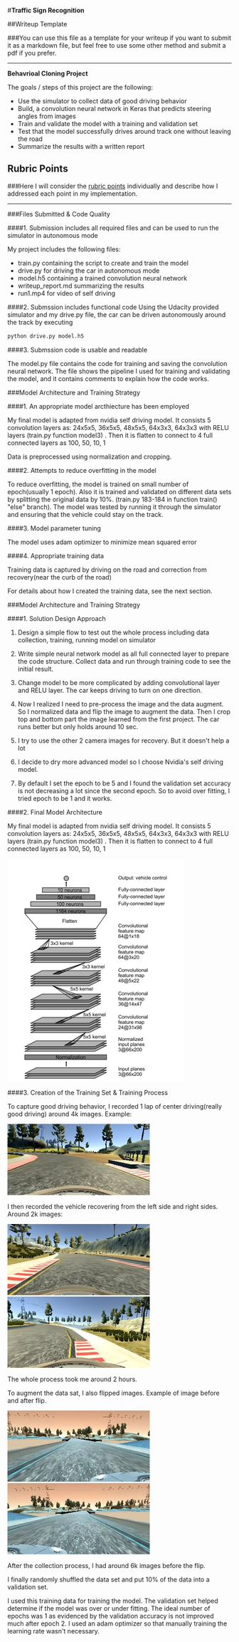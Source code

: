 #**Traffic Sign Recognition** 

##Writeup Template

###You can use this file as a template for your writeup if you want to submit it as a markdown file, but feel free to use some other method and submit a pdf if you prefer.

---

**Behavrioal Cloning Project**

The goals / steps of this project are the following:
* Use the simulator to collect data of good driving behavior
* Build, a convolution neural network in Keras that predicts steering angles from images
* Train and validate the model with a training and validation set
* Test that the model successfully drives around track one without leaving the road
* Summarize the results with a written report


[//]: # (Image References)

[image1]: ./image1.png "Model"
[image2]: ./image2.jpg "Center driving"
[image3]: ./image3.jpg "Recovery Image from left"
[image4]: ./image4.jpg "Recovery Image from right"
[image5]: ./image5.jpg "Normal image"
[image6]: ./image6.jpg "Flipped Image"

## Rubric Points
###Here I will consider the [rubric points](https://review.udacity.com/#!/rubrics/432/view) individually and describe how I addressed each point in my implementation.  

---
###Files Submitted & Code Quality

####1. Submission includes all required files and can be used to run the simulator in autonomous mode

My project includes the following files:
* train.py containing the script to create and train the model
* drive.py for driving the car in autonomous mode
* model.h5 containing a trained convolution neural network 
* writeup_report.md summarizing the results
* run1.mp4 for video of self driving

####2. Submssion includes functional code
Using the Udacity provided simulator and my drive.py file, the car can be driven autonomously around the track by executing 
```sh
python drive.py model.h5
```

####3. Submssion code is usable and readable

The model.py file contains the code for training and saving the convolution neural network. The file shows the pipeline I used for training and validating the model, and it contains comments to explain how the code works.

###Model Architecture and Training Strategy

####1. An appropriate model arcthiecture has been employed

My final model is adapted from nvidia self driving model. It consists 5 convolution layers as: 24x5x5, 36x5x5, 48x5x5,
64x3x3, 64x3x3 with RELU layers (train.py function model3) . Then it is flatten to connect to 4 full connected layers as
100, 50, 10, 1

Data is preprocessed using normalization and cropping.


####2. Attempts to reduce overfitting in the model

To reduce overfitting, the model is trained on small number of epoch(usually 1 epoch). Also it is trained and validated
on different data sets by splitting the original data by 10%. (train.py 183-184 in function train() "else" branch). The
model was tested by running it through the simulator and ensuring that the vehicle could stay on the track.

####3. Model parameter tuning

The model uses adam optimizer to minimize mean squared error

####4. Appropriate training data

Training data is captured by driving on the road and correction from recovery(near the curb of the road)

For details about how I created the training data, see the next section. 

###Model Architecture and Training Strategy

####1. Solution Design Approach

1) Design a simple flow to test out the whole process including data collection, training, running model on simulator

2) Write simple neural network model as all full connected layer to prepare the code structure. Collect data and run
through training code to see the initial result.

3) Change model to be more complicated by adding convolutional layer and RELU layer. The car keeps driving to turn on
one direction.

4) Now I realized I need to pre-process the image and the data augment. So I normalized data and flip the image to
augment the data. Then I crop top and bottom part the image learned from the first project. The car runs better but only
holds around 10 sec.

5) I try to use the other 2 camera images for recovery. But it doesn't help a lot

6) I decide to dry more advanced model so I choose Nvidia's self driving model. 

7) By default I set the epoch to be 5 and I found the validation set accuracy is not decreasing a lot since the second
epoch. So to avoid over fitting, I tried epoch to be 1 and it works.


####2. Final Model Architecture

My final model is adapted from nvidia self driving model. It consists 5 convolution layers as: 24x5x5, 36x5x5, 48x5x5,
64x3x3, 64x3x3 with RELU layers (train.py function model3) . Then it is flatten to connect to 4 full connected layers as
100, 50, 10, 1


![alt text][image1]

####3. Creation of the Training Set & Training Process

To capture good driving behavior, I recorded 1 lap of center driving(really good driving) around 4k images. Example:

![alt text][image2]

I then recorded the vehicle recovering from the left side and right sides. Around 2k images:

![alt text][image3]
![alt text][image4]

The whole process took me around 2 hours.

To augment the data sat, I also flipped images. Example of image before and after flip.

![alt text][image5]
![alt text][image6]


After the collection process, I had around 6k images before the flip.


I finally randomly shuffled the data set and put 10% of the data into a validation set. 

I used this training data for training the model. The validation set helped determine if the model was over or under
fitting. The ideal number of epochs was 1 as evidenced by the validation accuracy is not improved much after epoch 2. I
used an adam optimizer so that manually training the learning rate wasn't necessary.
